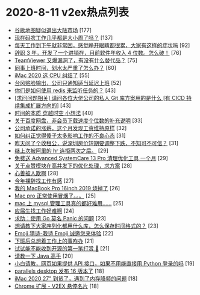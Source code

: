 # 2020-8-11 v2ex热点列表

+ [谷歌地图疑似退出大陆市场](https://www.v2ex.com/t/697280#reply177) [177]
+ [现在码农工作几乎都是大小周了吗？](https://www.v2ex.com/t/697252#reply137) [137]
+ [每天工作到下午就非常困，感觉睁开眼睛都很累，大家有这样的症状吗](https://www.v2ex.com/t/697263#reply92) [92]
+ [辞职 3 年，开发了一个进销存，目前软件年收入 4 位数。怎么破！](https://www.v2ex.com/t/697319#reply76) [76]
+ [TeamViewer 又爆漏洞了，有没有什么替代品？](https://www.v2ex.com/t/697255#reply75) [75]
+ [同事上班时间，划水太严重了怎么办？](https://www.v2ex.com/t/697265#reply60) [60]
+ [iMac 2020 选 CPU 纠结了](https://www.v2ex.com/t/697258#reply55) [55]
+ [台风贴脸输出，公司只通知适当延迟上班](https://www.v2ex.com/t/697238#reply52) [52]
+ [你们是如何使用 redis 来监听任务的？](https://www.v2ex.com/t/697283#reply43) [43]
+ [[求问问题相关] 请问各位大佬公司的私人 Git 库方案用的是什么 [有 CICD 持续集成扩展方向的]](https://www.v2ex.com/t/697341#reply43) [43]
+ [时间的本质 穿越时空 小想法](https://www.v2ex.com/t/697462#reply40) [40]
+ [关于百度网盘，非会员下载速度个位数的补充说明](https://www.v2ex.com/t/697262#reply33) [33]
+ [公司承诺的涨薪，这个月发现工资维持原样](https://www.v2ex.com/t/697257#reply32) [32]
+ [如何纠正觉得傻子太多影响工作的不良心态](https://www.v2ex.com/t/697250#reply31) [31]
+ [昨天问了个收租公，说深圳房价短期要调整下跌，不知可不可信？](https://www.v2ex.com/t/697295#reply31) [31]
+ [继上次被阿里的 hr 连拒两次之后。](https://www.v2ex.com/t/697377#reply29) [29]
+ [免费送 Advanced SystemCare 13 Pro 清理优化工具 一个月](https://www.v2ex.com/t/697269#reply29) [29]
+ [关于点赞模块在高并发下的优化处理，求方案](https://www.v2ex.com/t/697374#reply28) [28]
+ [心善被人欺啊](https://www.v2ex.com/t/697305#reply28) [28]
+ [今年裸辞找工作有感](https://www.v2ex.com/t/697339#reply27) [27]
+ [我的 MacBook Pro 16inch 2019 烧掉了](https://www.v2ex.com/t/697457#reply26) [26]
+ [Mac pro 正常使用冒烟了。。。](https://www.v2ex.com/t/697431#reply25) [25]
+ [mac 上 mysql 管理工具真的都好难用......](https://www.v2ex.com/t/697475#reply25) [25]
+ [应届生找工作好难啊](https://www.v2ex.com/t/697275#reply24) [24]
+ [求助：使用 Go 莫名 Panic 的问题](https://www.v2ex.com/t/697256#reply23) [23]
+ [想请教下大家序列化都用什么库，怎么保存时间格式的？](https://www.v2ex.com/t/697307#reply23) [23]
+ [Emoji 猜诗-我诗 Emoji 诚邀您来体验](https://www.v2ex.com/t/697240#reply22) [22]
+ [下班后总想着工作上的事咋办](https://www.v2ex.com/t/697450#reply21) [21]
+ [试试能不能收到开源的第一笔打赏 🌚](https://www.v2ex.com/t/697271#reply21) [21]
+ [请教一下 Java 高手](https://www.v2ex.com/t/697267#reply20) [20]
+ [小白请教，网页如果提供 API 接口，如果不用能直接用 Python 登录的吗](https://www.v2ex.com/t/697261#reply19) [19]
+ [parallels desktop 发布 16 版本了](https://www.v2ex.com/t/697433#reply18) [18]
+ [iMac 2020 27" 到货了，遇到了内存降频的问题](https://www.v2ex.com/t/697242#reply18) [18]
+ [Chrome 扩展 - V2EX 悬停名片](https://www.v2ex.com/t/697243#reply18) [18]
